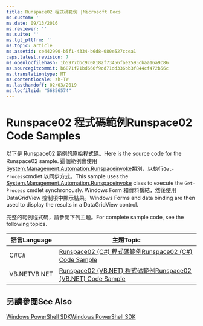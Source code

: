 ```yaml
---
title: Runspace02 程式碼範例 |Microsoft Docs
ms.custom: ''
ms.date: 09/13/2016
ms.reviewer: ''
ms.suite: ''
ms.tgt_pltfrm: ''
ms.topic: article
ms.assetid: ce442990-b5f1-4334-b6d8-080e527ccea1
caps.latest.revision: 7
ms.openlocfilehash: 1b5977bbc9c08182f73456fae2595cbaa16a9c86
ms.sourcegitcommit: b6871f21bd666f9cd71dd336bb3f844cf472b56c
ms.translationtype: MT
ms.contentlocale: zh-TW
ms.lasthandoff: 02/03/2019
ms.locfileid: "56856574"
---
```

# <a name="runspace02-code-samples"></a><span data-ttu-id="f1f16-102">Runspace02 程式碼範例</span><span class="sxs-lookup"><span data-stu-id="f1f16-102">Runspace02 Code Samples</span></span>

<span data-ttu-id="f1f16-103">以下是 Runspace02 範例的原始程式碼。</span><span class="sxs-lookup"><span data-stu-id="f1f16-103">Here is the source code for the Runspace02 sample.</span></span> <span data-ttu-id="f1f16-104">這個範例會使用[System.Management.Automation.Runspaceinvoke](/dotnet/api/System.Management.Automation.RunspaceInvoke)類別，以執行`Get-Process`cmdlet 以同步方式。</span><span class="sxs-lookup"><span data-stu-id="f1f16-104">This sample uses the [System.Management.Automation.Runspaceinvoke](/dotnet/api/System.Management.Automation.RunspaceInvoke) class to execute the `Get-Process` cmdlet synchronously.</span></span> <span data-ttu-id="f1f16-105">Windows Form 和資料繫結，然後使用 DataGridView 控制項中顯示結果。</span><span class="sxs-lookup"><span data-stu-id="f1f16-105">Windows Forms and data binding are then used to display the results in a DataGridView control.</span></span>

<span data-ttu-id="f1f16-106">完整的範例程式碼，請參閱下列主題。</span><span class="sxs-lookup"><span data-stu-id="f1f16-106">For complete sample code, see the following topics.</span></span>

|<span data-ttu-id="f1f16-107">語言</span><span class="sxs-lookup"><span data-stu-id="f1f16-107">Language</span></span>|<span data-ttu-id="f1f16-108">主題</span><span class="sxs-lookup"><span data-stu-id="f1f16-108">Topic</span></span>|
|--------------|-----------|
|<span data-ttu-id="f1f16-109">C#</span><span class="sxs-lookup"><span data-stu-id="f1f16-109">C#</span></span>|[<span data-ttu-id="f1f16-110">Runspace02 (C#) 程式碼範例</span><span class="sxs-lookup"><span data-stu-id="f1f16-110">Runspace02 (C#) Code Sample</span></span>](./runspace02-csharp-code-sample.md)|
|<span data-ttu-id="f1f16-111">VB.NET</span><span class="sxs-lookup"><span data-stu-id="f1f16-111">VB.NET</span></span>|[<span data-ttu-id="f1f16-112">Runspace02 (VB.NET) 程式碼範例</span><span class="sxs-lookup"><span data-stu-id="f1f16-112">Runspace02 (VB.NET) Code Sample</span></span>](./runspace02-vb-net-code-sample.md)|

## <a name="see-also"></a><span data-ttu-id="f1f16-113">另請參閱</span><span class="sxs-lookup"><span data-stu-id="f1f16-113">See Also</span></span>

[<span data-ttu-id="f1f16-114">Windows PowerShell SDK</span><span class="sxs-lookup"><span data-stu-id="f1f16-114">Windows PowerShell SDK</span></span>](../windows-powershell-reference.md)